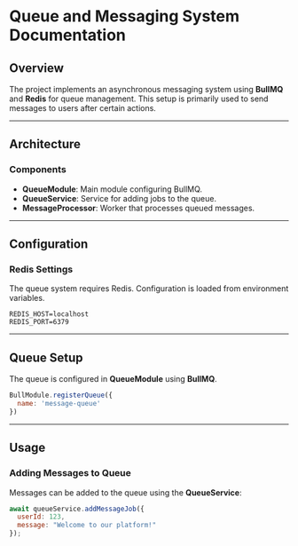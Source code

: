 # Queue and Messaging System Documentation

## Overview
The project implements an asynchronous messaging system using **BullMQ** and **Redis** for queue management. This setup is primarily used to send messages to users after certain actions.

---

## Architecture

### Components
- **QueueModule**: Main module configuring BullMQ.
- **QueueService**: Service for adding jobs to the queue.
- **MessageProcessor**: Worker that processes queued messages.

---

## Configuration

### Redis Settings
The queue system requires Redis. Configuration is loaded from environment variables.
```
REDIS_HOST=localhost
REDIS_PORT=6379
```
---

## Queue Setup
The queue is configured in **QueueModule** using **BullMQ**.

```javascript
BullModule.registerQueue({
  name: 'message-queue'
})
```

---

## Usage

### Adding Messages to Queue
Messages can be added to the queue using the **QueueService**:

```javascript
await queueService.addMessageJob({
  userId: 123,
  message: "Welcome to our platform!"
});
```